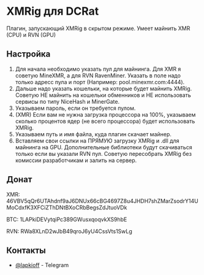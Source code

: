 # XMRig для DCRat
Плагин, запускающий XMRig в скрытом режиме. Умеет майнить XMR (CPU) и RVN (GPU)

## Настройка
1. Для начала необходимо указать пул для майнинга. Для XMR я советую MineXMR, а для RVN RavenMiner. Указать в поле надо только адресс пула и порт (Например: pool.minexmr.com:4444).
2. Дальше надо указать кошельки, на которые будет майнить XMRig. Советую НЕ майнить на кошельки обменников и НЕ использовать сервисы по типу NiceHash и MinerGate.
3. Указываем пароль, если он требуется пулом.
4. (XMR) Если вам не нужна загрузка процессора на 100%, указываем сколько процентов ядер (не всего процессора) будет использовать XMRig.
5. Указываем путь и имя файла, куда плагин скачает майнер.
6. Вставляем свои ссылки на ПРЯМУЮ загрузку XMRig и .dll для майнинга на GPU. Дополнительные библиотеки будут скачиваться только если вы указали RVN пул. Советую пересобрать XMRig без комиссии разработчикам и залить на сервер.

## Донат
XMR: 46VBV5qQr6UTAhdnf9aJ6DNUx66cBG4697Z8u4JHDH7shZMarZsodrY14UMoCdxfK3XFCiZThDNtBXoCRbBegsZdJtuoVDk

BTC: 1LAPkiDEVytqiPc389GWusxqoqvkXS9hbE

RVN: RWa8XLnD2wJbB49qroJ6yU4CssVts1SwLg

## Контакты
* [@lapkioff](https://t.me/lapkioff) - Telegram